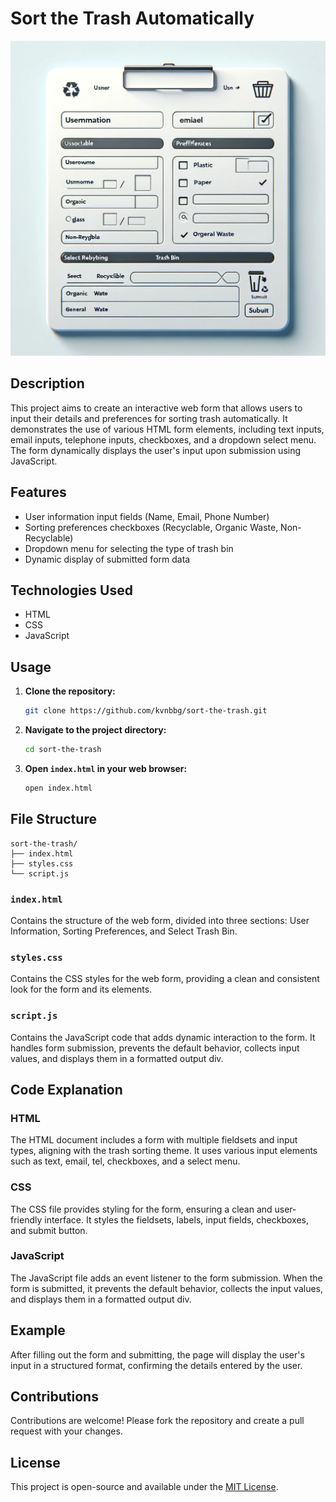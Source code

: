 # Sort the Trash Automatically
![Project Image](project_image.jpg)

## Description
This project aims to create an interactive web form that allows users to input their details and preferences for sorting trash automatically. It demonstrates the use of various HTML form elements, including text inputs, email inputs, telephone inputs, checkboxes, and a dropdown select menu. The form dynamically displays the user's input upon submission using JavaScript.



## Features
- User information input fields (Name, Email, Phone Number)
- Sorting preferences checkboxes (Recyclable, Organic Waste, Non-Recyclable)
- Dropdown menu for selecting the type of trash bin
- Dynamic display of submitted form data

## Technologies Used
- HTML
- CSS
- JavaScript

## Usage

1. **Clone the repository:**
   ```sh
   git clone https://github.com/kvnbbg/sort-the-trash.git
   ```

2. **Navigate to the project directory:**
   ```sh
   cd sort-the-trash
   ```

3. **Open `index.html` in your web browser:**
   ```sh
   open index.html
   ```

## File Structure
```
sort-the-trash/
├── index.html
├── styles.css
└── script.js
```

### `index.html`
Contains the structure of the web form, divided into three sections: User Information, Sorting Preferences, and Select Trash Bin.

### `styles.css`
Contains the CSS styles for the web form, providing a clean and consistent look for the form and its elements.

### `script.js`
Contains the JavaScript code that adds dynamic interaction to the form. It handles form submission, prevents the default behavior, collects input values, and displays them in a formatted output div.

## Code Explanation

### HTML
The HTML document includes a form with multiple fieldsets and input types, aligning with the trash sorting theme. It uses various input elements such as text, email, tel, checkboxes, and a select menu.

### CSS
The CSS file provides styling for the form, ensuring a clean and user-friendly interface. It styles the fieldsets, labels, input fields, checkboxes, and submit button.

### JavaScript
The JavaScript file adds an event listener to the form submission. When the form is submitted, it prevents the default behavior, collects the input values, and displays them in a formatted output div.

## Example
After filling out the form and submitting, the page will display the user's input in a structured format, confirming the details entered by the user.

## Contributions
Contributions are welcome! Please fork the repository and create a pull request with your changes.

## License
This project is open-source and available under the [MIT License](LICENSE).
